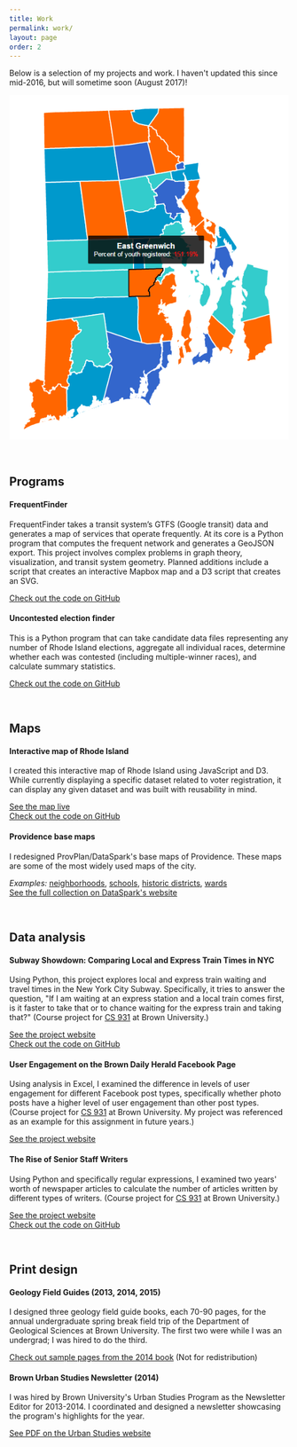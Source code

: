 ```yaml
---
title: Work
permalink: work/
layout: page
order: 2
---
```


Below is a selection of my projects and work. I haven't updated this since mid-2016, but will sometime soon (August 2017)!

![Screenshot of Rhode Island interactive map](/images/RI_Interactive_Map_Screenshot.png)

<br>

## Programs

#### FrequentFinder

FrequentFinder takes a transit system’s GTFS (Google transit) data and generates a map of services that operate frequently. At its core is a Python program that computes the frequent network and generates a GeoJSON export. This project involves complex problems in graph theory, visualization, and transit system geometry. Planned additions include a script that creates an interactive Mapbox map and a D3 script that creates an SVG.

[Check out the code on GitHub](https://github.com/gregjd/frequent-finder)  

#### Uncontested election finder

This is a Python program that can take candidate data files representing any number of Rhode Island elections, aggregate all individual races, determine whether each was contested (including multiple-winner races), and calculate summary statistics.

[Check out the code on GitHub](https://github.com/gregjd/Civic-Data/tree/master/uncontested)

<br>

## Maps

#### Interactive map of Rhode Island

I created this interactive map of Rhode Island using JavaScript and D3. While currently displaying a specific dataset related to voter registration, it can display any given dataset and was built with reusability in mind.

[See the map live](http://www.gregjd.com/sandbox/interactive_map/interactive_map.html)  
[Check out the code on GitHub](https://github.com/gregjd/Civic-Data/tree/master/interactive_map)


#### Providence base maps

I redesigned ProvPlan/DataSpark's base maps of Providence. These maps are some of the most widely used maps of the city.

*Examples:* [neighborhoods](http://datasparkri.org/wp-content/uploads/2015/10/Neighborhoods003.png), [schools](http://datasparkri.org/wp-content/uploads/2015/10/Neighborhoods005.png), [historic districts](http://datasparkri.org/wp-content/uploads/2015/10/Neighborhoods002.png), [wards](http://datasparkri.org/wp-content/uploads/2015/10/Neighborhoods006.png)  
[See the full collection on DataSpark's website](http://datasparkri.org/maps)

<br>

## Data analysis


#### Subway Showdown: Comparing Local and Express Train Times in NYC

Using Python, this project explores local and express train waiting and travel times in the New York City Subway. Specifically, it tries to answer the question, "If I am waiting at an express station and a local train comes first, is it faster to take that or to chance waiting for the express train and taking that?" (Course project for [CS 931](http://cs.brown.edu/courses/cs0931/2013/index.shtml) at Brown University.)

[See the project website](https://sites.google.com/a/brown.edu/subway/)  
[Check out the code on GitHub](https://github.com/gregjd/CS-931)


#### User Engagement on the Brown Daily Herald Facebook Page

Using analysis in Excel, I examined the difference in levels of user engagement for different Facebook post types, specifically whether photo posts have a higher level of user engagement than other post types. (Course project for [CS 931](http://cs.brown.edu/courses/cs0931/2013/index.shtml) at Brown University. My project was referenced as an example for this assignment in future years.)

[See the project website](https://sites.google.com/a/brown.edu/facebook-engagement/)


#### The Rise of Senior Staff Writers

Using Python and specifically regular expressions, I examined two years' worth of newspaper articles to calculate the number of articles written by different types of writers. (Course project for [CS 931](http://cs.brown.edu/courses/cs0931/2013/index.shtml) at Brown University.)

[See the project website](https://sites.google.com/a/brown.edu/ssw/)  
[Check out the code on GitHub](https://github.com/gregjd/CS-931)

<br>

## Print design


#### Geology Field Guides (2013, 2014, 2015)

I designed three geology field guide books, each 70-90 pages, for the annual undergraduate spring break field trip of the Department of Geological Sciences at Brown University.
The first two were while I was an undergrad; I was hired to do the third.

[Check out sample pages from the 2014 book](/pdfs/sbft_2014_field_guide_selection.pdf) (Not for redistribution)


#### Brown Urban Studies Newsletter (2014)

I was hired by Brown University's Urban Studies Program as the Newsletter Editor for 2013-2014. I coordinated and designed a newsletter showcasing the program's highlights for the year.

[See PDF on the Urban Studies website](http://www.brown.edu/academics/urban-studies/sites/brown.edu.academics.urban-studies/files/uploads/2014%20Urban%20Studies%20Newsletter_0.pdf)
